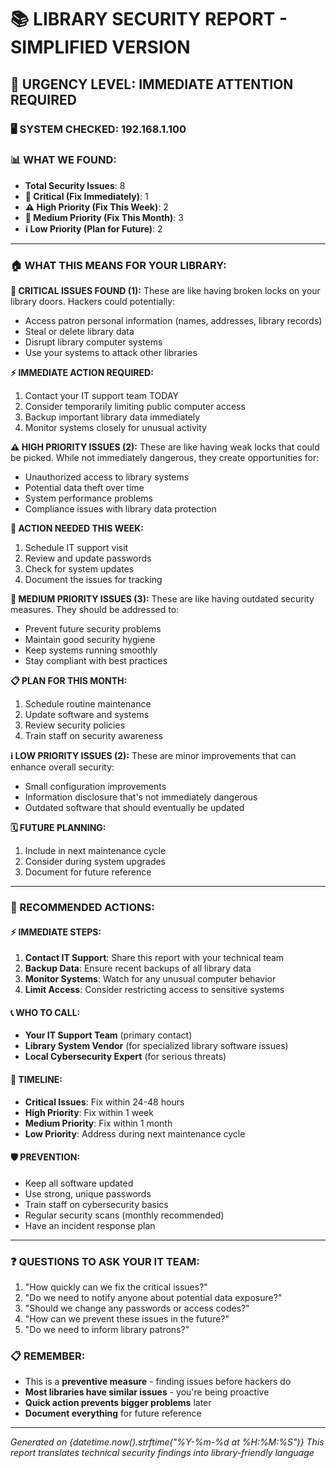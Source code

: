# 📚 LIBRARY SECURITY REPORT - SIMPLIFIED VERSION

## 🚨 URGENCY LEVEL: IMMEDIATE ATTENTION REQUIRED

### 🖥️ SYSTEM CHECKED: 192.168.1.100

### 📊 WHAT WE FOUND:
- **Total Security Issues**: 8
- **🚨 Critical (Fix Immediately)**: 1
- **⚠️ High Priority (Fix This Week)**: 2
- **📢 Medium Priority (Fix This Month)**: 3
- **ℹ️ Low Priority (Plan for Future)**: 2

---

### 🏠 WHAT THIS MEANS FOR YOUR LIBRARY:


**🚨 CRITICAL ISSUES FOUND (1):**
These are like having broken locks on your library doors. Hackers could potentially:
- Access patron personal information (names, addresses, library records)
- Steal or delete library data
- Disrupt library computer systems
- Use your systems to attack other libraries

**⚡ IMMEDIATE ACTION REQUIRED:**
1. Contact your IT support team TODAY
2. Consider temporarily limiting public computer access
3. Backup important library data immediately
4. Monitor systems closely for unusual activity

**⚠️ HIGH PRIORITY ISSUES (2):**
These are like having weak locks that could be picked. While not immediately dangerous, they create opportunities for:
- Unauthorized access to library systems
- Potential data theft over time
- System performance problems
- Compliance issues with library data protection

**📅 ACTION NEEDED THIS WEEK:**
1. Schedule IT support visit
2. Review and update passwords
3. Check for system updates
4. Document the issues for tracking

**📢 MEDIUM PRIORITY ISSUES (3):**
These are like having outdated security measures. They should be addressed to:
- Prevent future security problems
- Maintain good security hygiene
- Keep systems running smoothly
- Stay compliant with best practices

**📋 PLAN FOR THIS MONTH:**
1. Schedule routine maintenance
2. Update software and systems
3. Review security policies
4. Train staff on security awareness

**ℹ️ LOW PRIORITY ISSUES (2):**
These are minor improvements that can enhance overall security:
- Small configuration improvements
- Information disclosure that's not immediately dangerous
- Outdated software that should eventually be updated

**🗓️ FUTURE PLANNING:**
1. Include in next maintenance cycle
2. Consider during system upgrades
3. Document for future reference

---

### 🎯 RECOMMENDED ACTIONS:

#### ⚡ IMMEDIATE STEPS:
1. **Contact IT Support**: Share this report with your technical team
2. **Backup Data**: Ensure recent backups of all library data
3. **Monitor Systems**: Watch for any unusual computer behavior
4. **Limit Access**: Consider restricting access to sensitive systems

#### 📞 WHO TO CALL:
- **Your IT Support Team** (primary contact)
- **Library System Vendor** (for specialized library software issues)
- **Local Cybersecurity Expert** (for serious threats)

#### 📅 TIMELINE:
- **Critical Issues**: Fix within 24-48 hours
- **High Priority**: Fix within 1 week
- **Medium Priority**: Fix within 1 month
- **Low Priority**: Address during next maintenance cycle

#### 🛡️ PREVENTION:
- Keep all software updated
- Use strong, unique passwords
- Train staff on cybersecurity basics
- Regular security scans (monthly recommended)
- Have an incident response plan

---

### ❓ QUESTIONS TO ASK YOUR IT TEAM:

1. "How quickly can we fix the critical issues?"
2. "Do we need to notify anyone about potential data exposure?"
3. "Should we change any passwords or access codes?"
4. "How can we prevent these issues in the future?"
5. "Do we need to inform library patrons?"

### 📋 REMEMBER:
- This is a **preventive measure** - finding issues before hackers do
- **Most libraries have similar issues** - you're being proactive
- **Quick action prevents bigger problems** later
- **Document everything** for future reference

---

*Generated on {datetime.now().strftime("%Y-%m-%d at %H:%M:%S")}*
*This report translates technical security findings into library-friendly language*